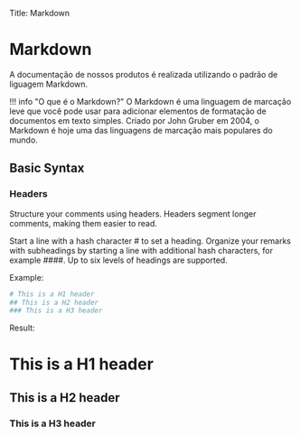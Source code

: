 Title: Markdown

# Markdown

A documentação de nossos produtos é realizada utilizando o padrão de liguagem Markdown.

!!! info "O que é o Markdown?"
    O Markdown é uma linguagem de marcação leve que você pode usar para adicionar elementos de formatação de documentos em texto simples. Criado por John Gruber em 2004, o Markdown é hoje uma das linguagens de marcação mais populares do mundo.

## Basic Syntax

### Headers
Structure your comments using headers. Headers segment longer comments, making them easier to read.

Start a line with a hash character # to set a heading. Organize your remarks with subheadings by starting a line with additional hash characters, for example ####. Up to six levels of headings are supported.

Example:

```sh
# This is a H1 header
## This is a H2 header
### This is a H3 header
```

Result:

# This is a H1 header
## This is a H2 header
### This is a H3 header
